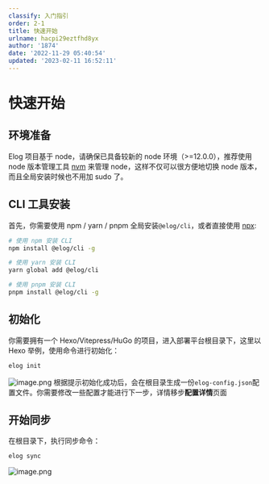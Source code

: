```yaml
---
classify: 入门指引
order: 2-1
title: 快速开始
urlname: hacpi29eztfhd8yx
author: '1874'
date: '2022-11-29 05:40:54'
updated: '2023-02-11 16:52:11'
---
```

# 快速开始

## 环境准备

Elog 项目基于 node，请确保已具备较新的 node 环境（>=12.0.0），推荐使用 node 版本管理工具 [nvm](https://github.com/creationix/nvm) 来管理 node，这样不仅可以很方便地切换 node 版本，而且全局安装时候也不用加 sudo 了。

## CLI 工具安装

首先，你需要使用 npm / yarn / pnpm 全局安装`@elog/cli`，或者直接使用 [npx](https://medium.com/@maybekatz/introducing-npx-an-npm-package-runner-55f7d4bd282b):

```bash
# 使用 npm 安装 CLI
npm install @elog/cli -g

# 使用 yarn 安装 CLI
yarn global add @elog/cli

# 使用 pnpm 安装 CLI
pnpm install @elog/cli -g
```

## 初始化

你需要拥有一个 Hexo/Vitepress/HuGo 的项目，进入部署平台根目录下，这里以 Hexo 举例，使用命令进行初始化：

```bash
elog init
```

![image.png](https://blogimagesrep-1257180516.cos.ap-guangzhou.myqcloud.com/elog-docs-images/FmGLy-wYhbW0ZWirPz_4bQ-lts8x.png#averageHue=%2370c8c7&clientId=ucbf80922-3f89-4&from=paste&height=570&id=ue188e9f3&name=image.png&originHeight=1140&originWidth=1554&originalType=binary&ratio=2&rotation=0&showTitle=false&size=280905&status=done&style=none&taskId=uc49be259-79ed-4e85-8ca2-2d0438c5835&title=&width=777)
根据提示初始化成功后，会在根目录生成一份`elog-config.json`配置文件。你需要修改一些配置才能进行下一步，详情移步**配置详情**页面

## 开始同步

在根目录下，执行同步命令：

```bash
elog sync
```

![image.png](https://blogimagesrep-1257180516.cos.ap-guangzhou.myqcloud.com/elog-docs-images/Flm8w1xQjM7_RKtrI8PO3K80hO-T.png#averageHue=%2351b082&clientId=ucbf80922-3f89-4&from=paste&height=757&id=u502be399&name=image.png&originHeight=1514&originWidth=2290&originalType=binary&ratio=2&rotation=0&showTitle=false&size=831768&status=done&style=none&taskId=u783c3b6f-25d9-42b3-a046-1454e949330&title=&width=1145)
